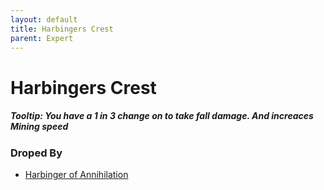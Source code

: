 ```yaml
---
layout: default
title: Harbingers Crest
parent: Expert
---
```


# Harbingers Crest

##### Tooltip: *You have a 1 in 3 change on to take fall damage. And increaces Mining speed*

### Droped By
- [Harbinger of Annihilation](https://ricklugtigheid.github.io/SupernovaMod/docs/npcs/bosses/harbinger_of_annihilation)